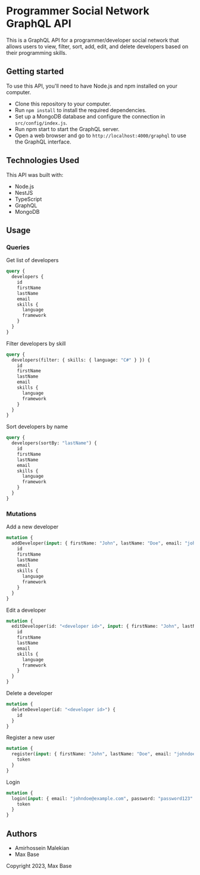 # Programmer Social Network GraphQL API

This is a GraphQL API for a programmer/developer social network that allows users to view, filter, sort, add, edit, and delete developers based on their programming skills.

## Getting started

To use this API, you'll need to have Node.js and npm installed on your computer.

- Clone this repository to your computer.
- Run `npm install` to install the required dependencies.
- Set up a MongoDB database and configure the connection in `src/config/index.js`.
- Run npm start to start the GraphQL server.
- Open a web browser and go to `http://localhost:4000/graphql` to use the GraphQL interface.

## Technologies Used

This API was built with:

- Node.js
- NestJS
- TypeScript
- GraphQL
- MongoDB

## Usage

### Queries

Get list of developers

```graphql
query {
  developers {
    id
    firstName
    lastName
    email
    skills {
      language
      framework
    }
  }
}
```

Filter developers by skill

```graphql
query {
  developers(filter: { skills: { language: "C#" } }) {
    id
    firstName
    lastName
    email
    skills {
      language
      framework
    }
  }
}
```

Sort developers by name

```graphql
query {
  developers(sortBy: "lastName") {
    id
    firstName
    lastName
    email
    skills {
      language
      framework
    }
  }
}
```

### Mutations

Add a new developer

```graphql
mutation {
  addDeveloper(input: { firstName: "John", lastName: "Doe", email: "johndoe@example.com", password: "password123", skills: [{ language: "C#", framework: "ASP.NET" }] }) {
    id
    firstName
    lastName
    email
    skills {
      language
      framework
    }
  }
}
```

Edit a developer

```graphql
mutation {
  editDeveloper(id: "<developer id>", input: { firstName: "John", lastName: "Doe", email: "johndoe@example.com", skills: [{ language: "C#", framework: "ASP.NET" }, { language: "React", framework: null }] }) {
    id
    firstName
    lastName
    email
    skills {
      language
      framework
    }
  }
}
```

Delete a developer

```graphql
mutation {
  deleteDeveloper(id: "<developer id>") {
    id
  }
}
```

Register a new user

```graphql
mutation {
  register(input: { firstName: "John", lastName: "Doe", email: "johndoe@example.com", password: "password123" }) {
    token
  }
}
```

Login

```graphql
mutation {
  login(input: { email: "johndoe@example.com", password: "password123" }) {
    token
  }
}
```

## Authors

- Amirhossein Malekian
- Max Base

Copyright 2023, Max Base
